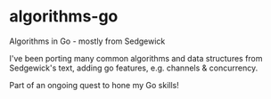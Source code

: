 # algorithms-go
Algorithms in Go - mostly from Sedgewick

I've been porting many common algorithms and data structures from Sedgewick's text, adding go features, e.g. channels & concurrency.

Part of an ongoing quest to hone my Go skills!
